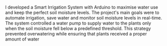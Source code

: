 I developed a Smart Irrigation System with Arduino to maximise water use and keep
the perfect soil moisture levels. The project's main goals were to automate
irrigation, save water and monitor soil moisture levels in real-time. The system
controlled a water pump to supply water to the plants only when the soil moisture
fell below a predefined threshold. This strategy prevented overwatering while
ensuring that plants received a proper amount of water
